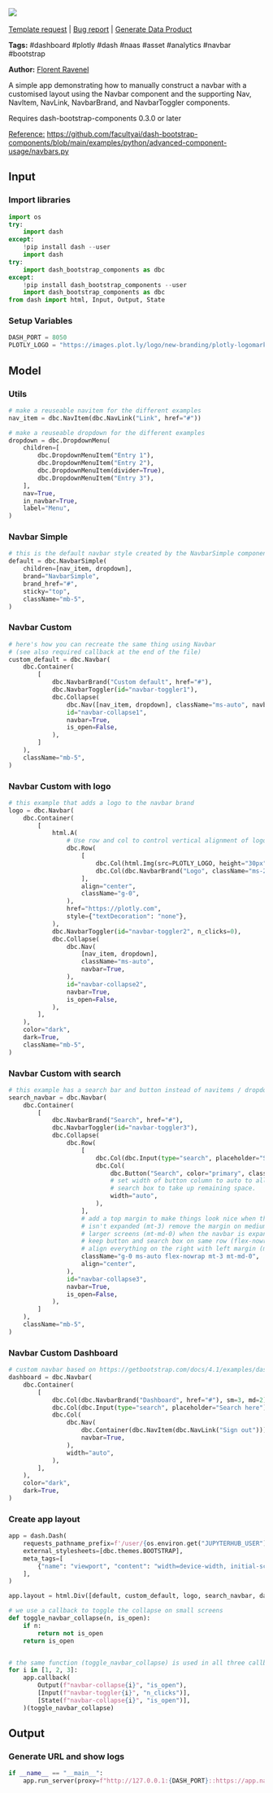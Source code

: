 <a href="https://app.naas.ai/user-redirect/naas/downloader?url=https://raw.githubusercontent.com/jupyter-naas/awesome-notebooks/master/Dash/Dash_Create_Navbar.ipynb" target="_parent"><img src="https://naasai-public.s3.eu-west-3.amazonaws.com/open_in_naas.svg"/></a><br><br><a href="https://github.com/jupyter-naas/awesome-notebooks/issues/new?assignees=&labels=&template=template-request.md&title=Tool+-+Action+of+the+notebook+">Template request</a> | <a href="https://github.com/jupyter-naas/awesome-notebooks/issues/new?assignees=&labels=bug&template=bug_report.md&title=Dash+-+Create+Navbar:+Error+short+description">Bug report</a> | <a href="https://app.naas.ai/user-redirect/naas/downloader?url=https://raw.githubusercontent.com/jupyter-naas/awesome-notebooks/master/Naas/Naas_Start_data_product.ipynb" target="_parent">Generate Data Product</a>

**Tags:** #dashboard #plotly #dash #naas #asset #analytics #navbar #bootstrap

**Author:** [Florent Ravenel](https://www.linkedin.com/in/florent-ravenel/)

A simple app demonstrating how to manually construct a navbar with a customised layout using the Navbar component and the supporting Nav, NavItem, NavLink, NavbarBrand, and NavbarToggler components.

Requires dash-bootstrap-components 0.3.0 or later

<u>Reference:</u> https://github.com/facultyai/dash-bootstrap-components/blob/main/examples/python/advanced-component-usage/navbars.py

## Input

### Import libraries


```python
import os
try:
    import dash
except:
    !pip install dash --user
    import dash
try:
    import dash_bootstrap_components as dbc
except:
    !pip install dash_bootstrap_components --user
    import dash_bootstrap_components as dbc
from dash import html, Input, Output, State
```

### Setup Variables


```python
DASH_PORT = 8050
PLOTLY_LOGO = "https://images.plot.ly/logo/new-branding/plotly-logomark.png"
```

## Model

### Utils


```python
# make a reuseable navitem for the different examples
nav_item = dbc.NavItem(dbc.NavLink("Link", href="#"))

# make a reuseable dropdown for the different examples
dropdown = dbc.DropdownMenu(
    children=[
        dbc.DropdownMenuItem("Entry 1"),
        dbc.DropdownMenuItem("Entry 2"),
        dbc.DropdownMenuItem(divider=True),
        dbc.DropdownMenuItem("Entry 3"),
    ],
    nav=True,
    in_navbar=True,
    label="Menu",
)
```

### Navbar Simple


```python
# this is the default navbar style created by the NavbarSimple component
default = dbc.NavbarSimple(
    children=[nav_item, dropdown],
    brand="NavbarSimple",
    brand_href="#",
    sticky="top",
    className="mb-5",
)
```

### Navbar Custom


```python
# here's how you can recreate the same thing using Navbar
# (see also required callback at the end of the file)
custom_default = dbc.Navbar(
    dbc.Container(
        [
            dbc.NavbarBrand("Custom default", href="#"),
            dbc.NavbarToggler(id="navbar-toggler1"),
            dbc.Collapse(
                dbc.Nav([nav_item, dropdown], className="ms-auto", navbar=True),
                id="navbar-collapse1",
                navbar=True,
                is_open=False,
            ),
        ]
    ),
    className="mb-5",
)
```

### Navbar Custom with logo


```python
# this example that adds a logo to the navbar brand
logo = dbc.Navbar(
    dbc.Container(
        [
            html.A(
                # Use row and col to control vertical alignment of logo / brand
                dbc.Row(
                    [
                        dbc.Col(html.Img(src=PLOTLY_LOGO, height="30px")),
                        dbc.Col(dbc.NavbarBrand("Logo", className="ms-2")),
                    ],
                    align="center",
                    className="g-0",
                ),
                href="https://plotly.com",
                style={"textDecoration": "none"},
            ),
            dbc.NavbarToggler(id="navbar-toggler2", n_clicks=0),
            dbc.Collapse(
                dbc.Nav(
                    [nav_item, dropdown],
                    className="ms-auto",
                    navbar=True,
                ),
                id="navbar-collapse2",
                navbar=True,
                is_open=False,
            ),
        ],
    ),
    color="dark",
    dark=True,
    className="mb-5",
)
```

### Navbar Custom with search


```python
# this example has a search bar and button instead of navitems / dropdowns
search_navbar = dbc.Navbar(
    dbc.Container(
        [
            dbc.NavbarBrand("Search", href="#"),
            dbc.NavbarToggler(id="navbar-toggler3"),
            dbc.Collapse(
                dbc.Row(
                    [
                        dbc.Col(dbc.Input(type="search", placeholder="Search")),
                        dbc.Col(
                            dbc.Button("Search", color="primary", className="ms-2"),
                            # set width of button column to auto to allow
                            # search box to take up remaining space.
                            width="auto",
                        ),
                    ],
                    # add a top margin to make things look nice when the navbar
                    # isn't expanded (mt-3) remove the margin on medium or
                    # larger screens (mt-md-0) when the navbar is expanded.
                    # keep button and search box on same row (flex-nowrap).
                    # align everything on the right with left margin (ms-auto).
                    className="g-0 ms-auto flex-nowrap mt-3 mt-md-0",
                    align="center",
                ),
                id="navbar-collapse3",
                navbar=True,
                is_open=False,
            ),
        ]
    ),
    className="mb-5",
)
```

### Navbar Custom Dashboard


```python
# custom navbar based on https://getbootstrap.com/docs/4.1/examples/dashboard/
dashboard = dbc.Navbar(
    dbc.Container(
        [
            dbc.Col(dbc.NavbarBrand("Dashboard", href="#"), sm=3, md=2),
            dbc.Col(dbc.Input(type="search", placeholder="Search here")),
            dbc.Col(
                dbc.Nav(
                    dbc.Container(dbc.NavItem(dbc.NavLink("Sign out"))),
                    navbar=True,
                ),
                width="auto",
            ),
        ],
    ),
    color="dark",
    dark=True,
)
```

### Create app layout


```python
app = dash.Dash(
    requests_pathname_prefix=f'/user/{os.environ.get("JUPYTERHUB_USER")}/proxy/{DASH_PORT}/',
    external_stylesheets=[dbc.themes.BOOTSTRAP],
    meta_tags=[
        {"name": "viewport", "content": "width=device-width, initial-scale=1.0"}
    ],
)

app.layout = html.Div([default, custom_default, logo, search_navbar, dashboard])

# we use a callback to toggle the collapse on small screens
def toggle_navbar_collapse(n, is_open):
    if n:
        return not is_open
    return is_open


# the same function (toggle_navbar_collapse) is used in all three callbacks
for i in [1, 2, 3]:
    app.callback(
        Output(f"navbar-collapse{i}", "is_open"),
        [Input(f"navbar-toggler{i}", "n_clicks")],
        [State(f"navbar-collapse{i}", "is_open")],
    )(toggle_navbar_collapse)
```

## Output

### Generate URL and show logs


```python
if __name__ == "__main__":
    app.run_server(proxy=f"http://127.0.0.1:{DASH_PORT}::https://app.naas.ai")
```
